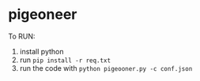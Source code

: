 # pigeoneer


To RUN:
1. install python
2. run `pip install -r req.txt`
3. run the code with `python pigeooner.py -c conf.json`

